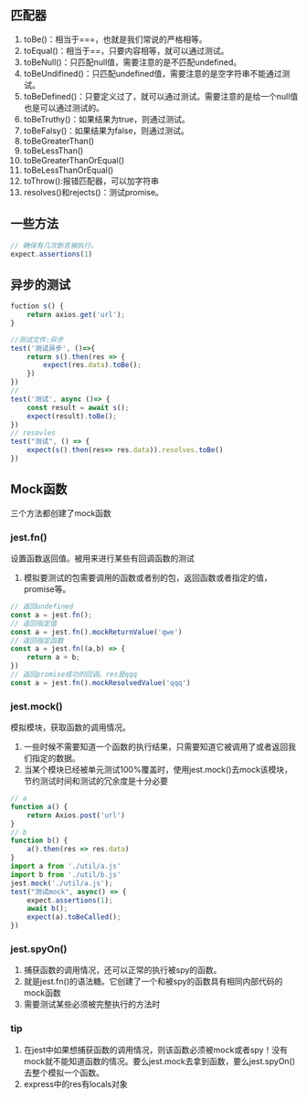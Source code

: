 ## 匹配器
1. toBe()：相当于===，也就是我们常说的严格相等。
2. toEqual()：相当于==，只要内容相等，就可以通过测试。
3. toBeNull()：只匹配null值，需要注意的是不匹配undefined。
4. toBeUndifined()：只匹配undefined值，需要注意的是空字符串不能通过测试。
5. toBeDefined()：只要定义过了，就可以通过测试。需要注意的是给一个null值也是可以通过测试的。
6. toBeTruthy()：如果结果为true，则通过测试。
7. toBeFalsy()：如果结果为false，则通过测试。
8. toBeGreaterThan()
9. toBeLessThan()
10. toBeGreaterThanOrEqual()
11. toBeLessThanOrEqual()
12. toThrow():报错匹配器，可以加字符串
13. resolves()和rejects()：测试promise。

## 一些方法
```javascript
// 确保有几次断言被执行。
expect.assertions(1)
```

## 异步的测试
```javascript
fuction s() {
    return axios.get('url');
}

//测试文件:异步
test('测试异步', ()=>{
    return s().then(res => {
        expect(res.data).toBe();
    })
})
// 
test('测试', async ()=> {
    const result = await s();
    expect(result).toBe();
})
// resovles
test("测试", () => {
    expect(s().then(res=> res.data)).resolves.toBe()
})

```

## Mock函数
三个方法都创建了mock函数
### jest.fn()
设置函数返回值。被用来进行某些有回调函数的测试
1. 模拟要测试的包需要调用的函数或者别的包，返回函数或者指定的值，promise等。

```javascript
// 返回undefined
const a = jest.fn();
// 返回指定值
const a = jest.fn().mockReturnValue('qwe')
// 返回指定函数
const a = jest.fn((a,b) => {
    return a + b;
})
// 返回promise成功的回调。res是qqq
const a = jest.fn().mockResolvedValue('qqq')
```

### jest.mock()
模拟模块，获取函数的调用情况。
1. 一些时候不需要知道一个函数的执行结果，只需要知道它被调用了或者返回我们指定的数据。
2. 当某个模块已经被单元测试100%覆盖时，使用jest.mock()去mock该模块，节约测试时间和测试的冗余度是十分必要

```javascript
// a
function a() {
    return Axios.post('url')
}
// b
function b() {
    a().then(res => res.data)
}
import a from './util/a.js'
import b from './util/b.js'
jest.mock('./util/a.js');
test("测试mock", async() => {
    expect.assertions(1);
    await b();
    expect(a).toBeCalled();
})
```

### jest.spyOn()
1. 捕获函数的调用情况，还可以正常的执行被spy的函数。
2. 就是jest.fn()的语法糖。它创建了一个和被spy的函数具有相同内部代码的mock函数
3. 需要测试某些必须被完整执行的方法时





### tip
1. 在jest中如果想捕获函数的调用情况，则该函数必须被mock或者spy！没有mock就不能知道函数的情况。要么jest.mock去拿到函数，要么jest.spyOn()去整个模拟一个函数。
2. express中的res有locals对象